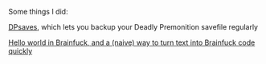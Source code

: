 
Some things I did:


[DPsaves](https://github.com/kwdrt/DPsaves), which lets you backup your Deadly Premonition savefile regularly

[Hello world in Brainfuck, and a (naive) way to turn text into Brainfuck code quickly](https://github.com/kwdrt/HelloWorldBF)
